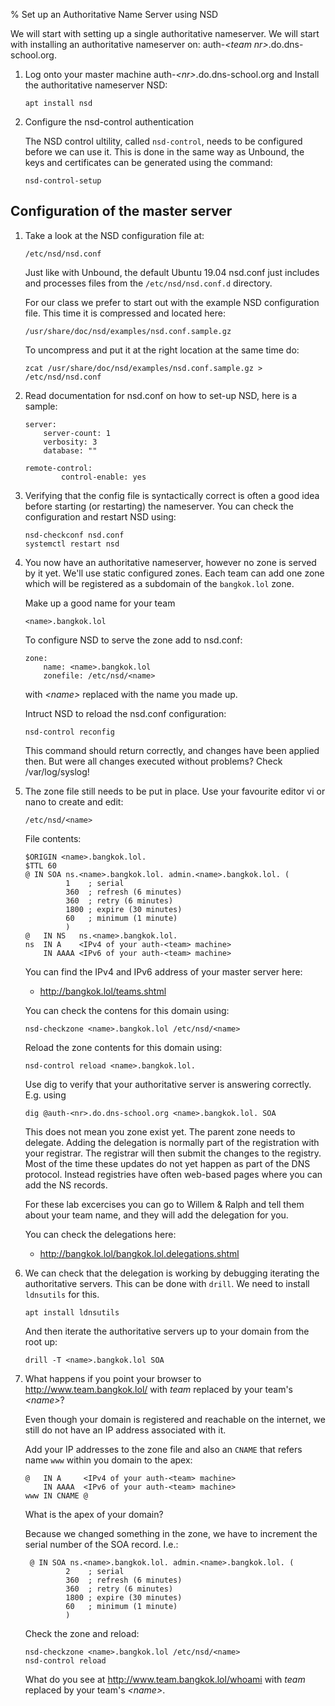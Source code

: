% Set up an Authoritative Name Server using NSD

We will start with setting up a single authoritative nameserver.  We will start with
installing an authoritative nameserver on: auth-*\<team nr\>*.do.dns-school.org.

1.  Log onto your master machine auth-*\<nr\>*.do.dns-school.org and Install
    the authoritative nameserver NSD:

        apt install nsd

2.  Configure the nsd-control authentication

    The NSD control ultility, called `nsd-control`, needs to be configured before
    we can use it. This is done in the same way as Unbound, the keys and
    certificates can be generated using the command:

        nsd-control-setup


<!-- 3   Also on this machine the /etc/resolv.conf needs modifying.  What IP
         address should be used? -->

## Configuration of the master server

1.  Take a look at the NSD configuration file at:

        /etc/nsd/nsd.conf
    
    Just like with Unbound, the default Ubuntu 19.04 nsd.conf just includes
    and processes files from the `/etc/nsd/nsd.conf.d` directory.

    For our class we prefer to start out with the example NSD configuration
    file.  This time it is compressed and located here:
    
        /usr/share/doc/nsd/examples/nsd.conf.sample.gz
    
    To uncompress and put it at the right location at the same time do:

        zcat /usr/share/doc/nsd/examples/nsd.conf.sample.gz > /etc/nsd/nsd.conf

2.  Read documentation for nsd.conf on how to set-up NSD, here is a sample:

        server:
	        server-count: 1
	        verbosity: 3
	        database: ""

        remote-control:
                control-enable: yes

3.  Verifying that the config file is syntactically correct is often a good
    idea before starting (or restarting) the nameserver.  You can check the
    configuration and restart NSD using:

        nsd-checkconf nsd.conf
        systemctl restart nsd

4.  You now have an authoritative nameserver, however no zone is served by it
    yet.  We'll use static configured zones. Each team can add one zone
    which will be registered as a subdomain of the `bangkok.lol` zone.

    Make up a good name for your team

        <name>.bangkok.lol

    To configure NSD to serve the zone add to nsd.conf:

    ```
	zone:
		name: <name>.bangkok.lol
		zonefile: /etc/nsd/<name>
    ```

    with *\<name\>* replaced with the name you made up.

    Intruct NSD to reload the nsd.conf configuration:

        nsd-control reconfig

    This command should return correctly, and changes have been applied then.
    But were all changes executed without problems?  Check /var/log/syslog!

5.  The zone file still needs to be put in place.  Use your favourite editor
    vi or nano to create and edit:

        /etc/nsd/<name>

    File contents:

        $ORIGIN <name>.bangkok.lol.
        $TTL 60
        @ IN SOA ns.<name>.bangkok.lol. admin.<name>.bangkok.lol. (
                 1    ; serial
                 360  ; refresh (6 minutes)
                 360  ; retry (6 minutes)
                 1800 ; expire (30 minutes)
                 60   ; minimum (1 minute)
                 )
        @   IN NS   ns.<name>.bangkok.lol.
        ns  IN A    <IPv4 of your auth-<team> machine>
            IN AAAA <IPv6 of your auth-<team> machine>

    You can find the IPv4 and IPv6 address of your master server here:

      * <http://bangkok.lol/teams.shtml>

    You can check the contens for this domain using:

        nsd-checkzone <name>.bangkok.lol /etc/nsd/<name>

    Reload the zone contents for this domain using:

        nsd-control reload <name>.bangkok.lol.

    Use dig to verify that your authoritative server is answering correctly.
    E.g. using

        dig @auth-<nr>.do.dns-school.org <name>.bangkok.lol. SOA

    This does not mean you zone exist yet.  The parent zone needs to delegate.
    Adding the delegation is normally part of the registration with your
    registrar.  The registrar will then submit the changes to the registry.
    Most of the time these updates do not yet happen as part of the DNS
    protocol.  Instead registries have often web-based pages where you can add
    the NS records.
    
    For these lab excercises you can go to Willem & Ralph and tell them
    about your team name, and they will add the delegation for you.

    You can check the delegations here:

      * <http://bangkok.lol/bangkok.lol.delegations.shtml>


6.  We can check that the delegation is working by debugging iterating
    the authoritative servers.  This can be done with `drill`.
    We need to install `ldnsutils` for this.
    
        apt install ldnsutils

    And then iterate the authoritative servers up to your domain from the
    root up:

        drill -T <name>.bangkok.lol SOA

7.  What happens if you point your browser to <http://www.team.bangkok.lol/>
    with *team* replaced by your team's *\<name\>*?

    Even though your domain is registered and reachable on the internet, we
    still do not have an IP address associated with it.

    Add your IP addresses to the zone file and also an `CNAME` that refers
    name `www` within you domain to the apex:

        @   IN A     <IPv4 of your auth-<team> machine>
            IN AAAA  <IPv6 of your auth-<team> machine>
        www IN CNAME @

    What is the apex of your domain?

    Because we changed something in the zone, we have to increment the serial
    number of the SOA record.  I.e.:
    
         @ IN SOA ns.<name>.bangkok.lol. admin.<name>.bangkok.lol. (
                 2    ; serial
                 360  ; refresh (6 minutes)
                 360  ; retry (6 minutes)
                 1800 ; expire (30 minutes)
                 60   ; minimum (1 minute)
                 )

    Check the zone and reload:

        nsd-checkzone <name>.bangkok.lol /etc/nsd/<name>
        nsd-control reload

    What do you see at <http://www.team.bangkok.lol/whoami>
    with *team* replaced by your team's *\<name\>*.
